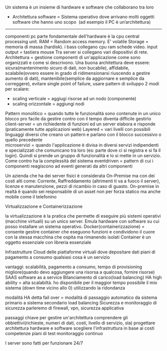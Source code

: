 Un sistema è un insieme di hardware e software che collaborano tra loro

- Architettura software = Sistema operativo dove arrivano molti oggetti software che hanno uno scopo  (ad esempio il PC è un’architettura)
--------------------------------------------------------------------------
componenti pc
parte fondamentale dell'hardware è la cpu central processing unit.
RAM = Random access memory. E' volatile
Storage = memoria di massa (hardisk).
i bass collegano cpu ram schede video.
input output = tastiera mouse
Tra server si collegano vari dispositivi di rete.
Architettura = gestione componenti di un'applicazione come sono organizzati e come si descrivono.
Una buona architettura deve essere: sicura(mantenimento sicuro di dati, non bucabile), affidabile, scalabile(ovvero essere in grado di ridimensionarsi riuscendo a gestire aumento di dati), mantenibile(semplice da aggiornare e semplice da correggere), evitare single point of failure, usare pattern di sviluppo
2 modi per scalare:
- scaling verticale = aggiugi risorse ad un nodo (componente)
- scaling orizzontale = aggiungi nodi

Pattern
monolitico = quando tutte le funzionalità sono contenute in un unico blocco
pro facile da gestire contro con il tempo diventa difficile gestirlo
client-server = un richiedente di funzioni ed un server elabora e risponde (praticamente tutte applicazioni web)
Layered = vari livelli con possibili linguaggi diversi che creano un pattern e parlano con il blocco successivo o quello precedente  
microservizi = quando l'applicazione è divisa in diversi servizi indipendenti e specializzati che comunicano tra loro (es: parte dove ci si registra e si fa il login). Quindi si prende un gruppo di funzionalità e lo si mette in un servizio. Come contro ha la complessità del sistema
eventdriven = pattern di cui i componenti reagiscono ad eventi generati da altri componenti

Un azienda che ha dei server fisici è considerata On-Premise ma con dei costi alti come: Corrente, Raffreddamento (altrimenti ti va a fuoco il server), licenze e manutenzione, pezzi di ricambio in caso di guasto.
On-premise in realtà è quando sei responsabile di un asset non per forza statico ma anche mobile come il telefonino

Virtualizzazione e Containerizzazione

la virtualizzazione è la pratica che permette di eseguire più sistemi operativi (macchine virtuali) su un unico server. Emula hardware con software su cui posso installare un sistema operativo.
Docker(containerizzazione) = consente gestire container che eseguono funzioni e condividono il cuore con la stessa macchina che ospita ma rimanendo isolati 
Container è un oggetto essenziale con libreria essenziale

Infrastrutture Cloud
delle piattaforme virtuali dove depositare dati
piani di pagamento a consumo
qualsiasi cosa è un servizio

vantaggi: scalabilità, pagamento a consumo, tempo di provisioning migliore(quando devo aggiungere una risorsa a qualcosa, fornire risorse)
SAAS
software as a service
Bilanciamento di carico(load balancing)
HA high ability = alta scalabiltà. ho disponibile per il maggior tempo possibile il mio sistema (down time vicino allo 0) utilizzando la ridondanza

modalità HA detta fail over = modalità di passaggio automatico da sistema primario a sistema secondario
load balancing
Sicurezza e monitoraggio 
di sicurezza parleremo di firewall, vpn, sicurezza applicativa

passaggi chiave per gestire un'architettura
comprendere gli obbiettivi(richieste, numeri di dati, costi, livello di servizio, sla)
progettare architettura hardware e software
scegliere l'infrastruttura in base ai costi 
competenze
piani di test
monitoraggio continuo

I server sono fatti per funzionare 24/7

